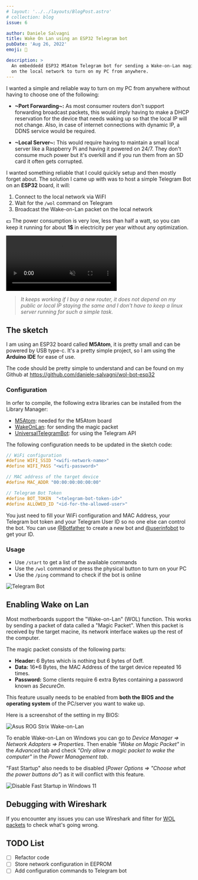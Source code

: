 ```yaml
---
# layout: '../../layouts/BlogPost.astro'
# collection: blog
issue: 6

author: Daniele Salvagni
title: Wake On Lan using an ESP32 Telegram bot
pubDate: 'Aug 26, 2022'
emoji: 🤖

description: >
  An embeddedd ESP32 M5Atom Telegram bot for sending a Wake-on-Lan magic packet
  on the local network to turn on my PC from anywhere.
---
```


I wanted a simple and reliable way to turn on my PC from anywhere without having
to choose one of the following:

- **~Port Forwarding~:** As most consumer routers don't support forwarding
  broadcast packets, this would imply having to make a DHCP reservation for the
  device that needs waking up so that the local IP will not change. Also, in
  case of internet connections with dynamic IP, a DDNS service would be
  required.

- **~Local Server~:** This would require having to maintain a small local server
  like a Raspberry Pi and having it powered on 24/7. They don't consume much
  power but it's overkill and if you run them from an SD card it often gets
  corrupted.

I wanted something reliable that I could quickly setup and then mostly forget
about. The solution I came up with was to host a simple Telegram Bot on an
**ESP32** board, it will:

1. Connect to the local network via WiFI
2. Wait for the `/wol` command on Telegram
3. Broadcast the Wake-on-Lan packet on the local network

💵 The power consumption is very low, less than half a watt, so you can keep it
running for about **1$** in electricity per year without any optimization.

<video autoplay loop muted playsinline>
  <source src="/img/blog/wol/esp32-wake-on-lan.mp4" type="video/mp4" />
</video><br/>

> _It keeps working if I buy a new router, it does not depend on my public or
> local IP staying the same and I don't have to keep a linux server running for
> such a simple task._

## The sketch

I am using an ESP32 board called **M5Atom**, it is pretty small and can be
powered by USB type-c. It's a pretty simple project, so I am using the **Arduino
IDE** for ease of use.

The code should be pretty simple to understand and can be found on my Github at
https://github.com/daniele-salvagni/wol-bot-esp32

### Configuration

In orfer to compile, the following extra libraries can be installed from the
Library Manager:

- [M5Atom](https://www.arduino.cc/reference/en/libraries/m5atom/): needed for
  the M5Atom board
- [WakeOnLan](https://www.arduino.cc/reference/en/libraries/wakeonlan/): for
  sending the magic packet
- [UniversalTelegramBot](https://www.arduino.cc/reference/en/libraries/universaltelegrambot/):
  for using the Telegram API

The following configuration needs to be updated in the sketch code:

```cpp
// WiFi configuration
#define WIFI_SSID "<wifi-network-name>"
#define WIFI_PASS "<wifi-password>"

// MAC address of the target device
#define MAC_ADDR "00:00:00:00:00:00"

// Telegram Bot Token
#define BOT_TOKEN  "<telegram-bot-token-id>"
#define ALLOWED_ID "<id-for-the-allowed-user>"
```

You just need to fill your WiFi configuration and MAC Address, your Telegram bot
token and your Telegram User ID so no one else can control the bot. You can use
[@Botfather](https://t.me/botfather) to create a new bot and
[@userinfobot](https://t.me/userinfobot) to get your ID.

### Usage

- Use `/start` to get a list of the available commands
- Use the `/wol` command or press the physical button to turn on your PC
- Use the `/ping` command to check if the bot is online

![Telegram Bot](/img/blog/wol/telegram.png)

## Enabling Wake on Lan

Most motherboards support the "Wake-on-Lan" (WOL) function. This works by
sending a packet of data called a "Magic Packet". When this packet is received
by the target macine, its network interface wakes up the rest of the computer.

The magic packet consists of the following parts:

- **Header:** 6 Bytes which is nothing but 6 bytes of 0xff.
- **Data:** 16\*6 Bytes, the MAC Address of the target device repeated 16 times.
- **Password:** Some clients require 6 extra Bytes containing a password known
  as _SecureOn_.

This feature usually needs to be enabled from **both the BIOS and the operating
system** of the PC/server you want to wake up.

Here is a screenshot of the setting in my BIOS:

![Asus ROG Strix Wake-on-Lan](/img/blog/wol/asus-rog-strix-wol.png)

To enable Wake-on-Lan on Windows you can go to _Device Manager => Network
Adapters => Properties_. Then enable _"Wake on Magic Packet"_ in the _Advanced_
tab and check _"Only allow a magic packet to wake the computer"_ in the _Power
Management tab_.

"Fast Startup" also needs to be disabled (_Power Options => "Choose what the
power buttons do"_) as it will conflict with this feature.

![Disable Fast Startup in Windows 11](/img/blog/wol/disable-fast-startup.png)

## Debugging with Wireshark

If you encounter any issues you can use Wireshark and filter for
[WOL packets](/img/blog/wol/wol-wireshark.png) to check what's going wrong.

## TODO List

- [ ] Refactor code
- [ ] Store network configuration in EEPROM
- [ ] Add configuration commands to Telegram bot
